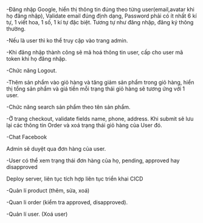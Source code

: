 -Đăng nhập Google, hiển thị thông tin đúng theo từng user(email,avatar khi họ đăng nhập), Validate email đúng định dạng, Password phải có ít nhất 6 kí tự, 1 viết hoa, 1 số, 1 kí tự đặc biệt. Tương tự như đăng nhập, đăng ký thông thường.

-Nếu là user thì ko thể truy cập vào trang admin.

-Khi đăng nhập thành công sẽ mã hoá thông tin user, cấp cho user mã token khi họ đăng nhập.

-Chức năng Logout.

-Thêm sản phẩm vào giỏ hàng và tăng giảm sản phẩm trong giỏ hàng, hiển thị tổng sản phẩm và giá tiền mỗi trạng thái giỏ hàng sẽ tương ứng với 1 user.

-Chức năng search sản phẩm theo tên sản phẩm.

-Ở trang checkout, validate fields name, phone, address. Khi submit sẽ lưu lại các thông tin Order và xoá trạng thái giỏ hàng của User đó. 

-Chat Facebook

Admin sẽ duyệt qua đơn hàng của user.

-User có thể xem trạng thái đơn hàng của họ, pending, approved hay disapproved


Deploy server, liên tục tích hợp liên tục triển khai CICD

-Quản lí product (thêm, sửa, xoá)

-Quan li order (kiểm tra approved, disapproved).

-Quản lí user.   (Xoá user)
